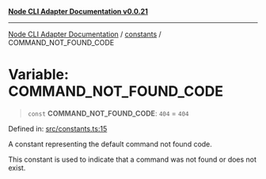 [**Node CLI Adapter Documentation v0.0.21**](../../README.md)

***

[Node CLI Adapter Documentation](../../modules.md) / [constants](../README.md) / COMMAND\_NOT\_FOUND\_CODE

# Variable: COMMAND\_NOT\_FOUND\_CODE

> `const` **COMMAND\_NOT\_FOUND\_CODE**: `404` = `404`

Defined in: [src/constants.ts:15](https://github.com/stonemjs/node-cli-adapter/blob/ef52e5bf0dd08467e3b24c3d05bfc766eee30472/src/constants.ts#L15)

A constant representing the default command not found code.

This constant is used to indicate that a command was not found or does not exist.
